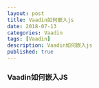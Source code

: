 ```yaml
---
layout: post
title: Vaadin如何嵌入js
date: 2018-07-13
categories: Vaadin
tags: [Vaadin]
description: Vaadin如何嵌入js
published: true
---
```


### Vaadin如何嵌入JS